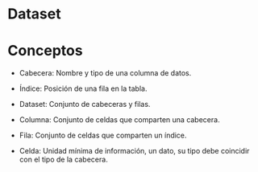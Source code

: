# Dataset

# Conceptos

- Cabecera: Nombre y tipo de una columna de datos.
- Índice: Posición de una fila en la tabla.

- Dataset: Conjunto de cabeceras y filas.
- Columna: Conjunto de celdas que comparten una cabecera.
- Fila: Conjunto de celdas que comparten un índice.
- Celda: Unidad mínima de información, un dato, su tipo debe coincidir con el tipo de la cabecera.
